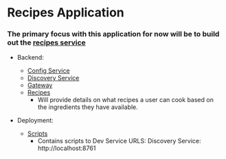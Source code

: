 # Recipes Application

### The primary focus with this application for now will be to build out the [recipes service](back-end/recipes)

- Backend:
    - [Config Service](back-end/config-service)
    - [Discovery Service](back-end/discovery-service)
    - [Gateway](back-end/gateway)
    - [Recipes](back-end/recipes)
      - Will provide details on what recipes a user can cook based on the ingredients they have available.

- Deployment:
  - [Scripts](deployment/scripts)
    - Contains scripts to 
Dev Service URLS:
Discovery Service: http://localhost:8761
